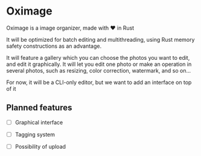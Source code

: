 # Oximage

Oximage is a image organizer, made with :heart: in Rust

It will be optimized for batch editing and multithreading, using Rust 
memory safety constructions as an advantage.

It will feature a gallery which you can choose the photos you want to edit, and edit 
it graphically. It will let you edit one photo or make an operation in several photos, 
such as resizing, color correction, watermark, and so on...

For now, it will be a CLI-only editor, but we want to add an interface on top of it

## Planned features

* [ ] Graphical interface
* [ ] Tagging system
* [ ] Possibility of upload

